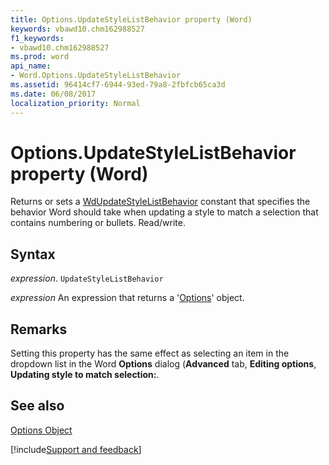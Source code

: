 ```yaml
---
title: Options.UpdateStyleListBehavior property (Word)
keywords: vbawd10.chm162988527
f1_keywords:
- vbawd10.chm162988527
ms.prod: word
api_name:
- Word.Options.UpdateStyleListBehavior
ms.assetid: 96414cf7-6944-93ed-79a8-2fbfcb65ca3d
ms.date: 06/08/2017
localization_priority: Normal
---
```



# Options.UpdateStyleListBehavior property (Word)

Returns or sets a [WdUpdateStyleListBehavior](Word.WdUpdateStyleListBehavior.md) constant that specifies the behavior Word should take when updating a style to match a selection that contains numbering or bullets. Read/write.


## Syntax

_expression_. `UpdateStyleListBehavior`

 _expression_ An expression that returns a '[Options](Word.Options.md)' object.


## Remarks

Setting this property has the same effect as selecting an item in the dropdown list in the Word **Options** dialog (**Advanced** tab, **Editing options**,  **Updating style to match selection:**.


## See also


[Options Object](Word.Options.md)

[!include[Support and feedback](~/includes/feedback-boilerplate.md)]